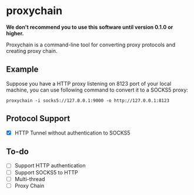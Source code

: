 # proxychain

**We don't recommend you to use this software until version 0.1.0 or higher.**

Proxychain is a command-line tool for converting proxy protocols and creating proxy chain. 

## Example

Suppose you have a HTTP proxy listening on 8123 port of your local machine, you can use following command to convert it to a SOCKS5 proxy:

```
proxychain -i socks5://127.0.0.1:9000 -o http://127.0.0.1:8123
```

## Protocol Support

- [x] HTTP Tunnel without authentication to SOCKS5

## To-do

- [ ] Support HTTP authentication
- [ ] Support SOCKS5 to HTTP
- [ ] Multi-thread
- [ ] Proxy Chain